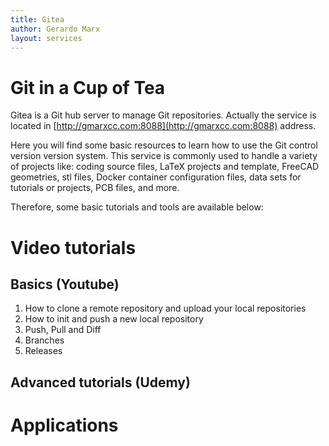 ```yaml
---
title: Gitea
author: Gerardo Marx
layout: services
---
```

# Git in a Cup of Tea
Gitea is a Git hub server to manage Git repositories. Actually the service is located in
[http://gmarxcc.com:8088](http://gmarxcc.com:8088) address.

Here you will find some basic resources to learn how to use the Git control version version system. This service is commonly used to handle a variety of projects like: coding source files, LaTeX projects and template, FreeCAD geometries, stl files, Docker container configuration files, data sets for tutorials or projects, PCB files, and more.


Therefore, some basic tutorials and tools are available below:

# Video tutorials
## Basics (Youtube)
1. How to clone a remote repository and upload your local repositories
2. How to init and push a new local repository
3. Push, Pull and Diff
4. Branches
5. Releases

## Advanced tutorials (Udemy)

# Applications
